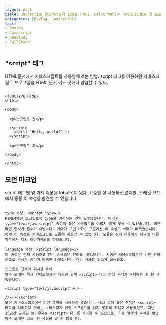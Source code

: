 ```yaml
---
layout: post
title: Javascript 풀스택개발자 삽질로그 002. Hello World! 자바스크립트로 첫 프로그래밍하기
categories: [Devlog, Javascript]
tags: 
- Devlog
- Javascript
- DevStudy
- FullStack
---
```


## "script" 태그

HTML문서에서 자바스크립트를 사용할때 쓰는 방법.
script 태그를 이용하면 자바스크립트 프로그램을 HTML 문서 어느 곳에나 삽입할 수 있다.
  
```

<!DOCTYPE HTML>
<html>

<body>

  <p>스크립트 전</p>

  <script>
    alert( 'Hello, world!' );
  </script>

  <p>스크립트 후</p>

</body>

</html>

```

## 모던 마크업

script 태그엔 몇 가지 속성(attribute)이 있다. 요즘엔 잘 사용하진 않지만, 오래된 코드에서 종종 이 속성을 발견할 수 있습니다.

```

type 속성: <script type=…>
HTML4에선 스크립트에 type을 명시하는 것이 필수였습니다. 따라서 type="text/javascript" 속성이 붙은 스크립트를 어렵지 않게 찾을 수 있었습니다. 이젠 타입 명시가 필수가 아닙니다. 게다가 모던 HTML 표준에선 이 속성의 의미가 바뀌었습니다. 이제 이 속성은 자바스크립트 모듈에 사용할 수 있습니다. 모듈은 심화 내용이기 때문에 다른 파트에서 다시 이야기하도록 하겠습니다.

language 속성: <script language=…>
이 속성은 현재 사용하고 있는 스크립트 언어를 나타냅니다. 지금은 자바스크립트가 기본 언어이므로 속성의 의미가 퇴색된 상황입니다. 더는 사용할 필요가 없어졌죠.

스크립트 전후에 위치한 주석
아주 오래된 책과 가이드에서는 다음과 같이 <script> 태그 안에 주석이 존재하는 걸 볼 수 있습니다.

<script type="text/javascript"><!--
    ...
//--></script>
모던 자바스크립트에선 이런 트릭을 사용하지 않습니다. 태그 옆에 붙은 주석은 <script> 태그를 처리하지 못하는 브라우저가 해당 스크립트를 읽지 못하게 하려고 사용했었죠. 지난 15년간 출시된 브라우저는 <script> 태그를 처리할 수 있으므로, 이런 형태의 주석을 보면 아주 오래된 코드라는 사실을 알 수 있습니다.
```
